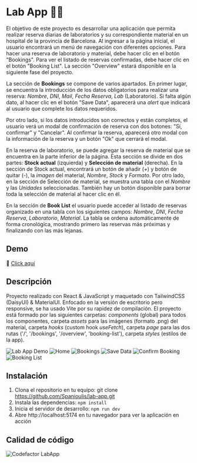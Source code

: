 # Lab App 📆🧪

El objetivo de este proyecto es desarrollar una aplicación que permita realizar reserva diarias de laboratorios y su correspondiente material en un hospital de la provincia de Barcelona. Al ingresar a la página inicial, el usuario encontrará un menú de navegación con diferentes opciones. Para hacer una reserva de laboratorio y material, debe hacer clic en el botón "Bookings". Para ver el listado de reservas confirmadas, debe hacer clic en el botón "Booking List". La sección "Overview" estará disponible en la siguiente fase del proyecto.

La sección de **Bookings** se compone de varios apartados. En primer lugar, se encuentra la introducción de los datos obligatorios para realizar una reserva: _Nombre_, _DNI_, _Mail_, _Fecha Reserva_, _Lab_ (Laboratorio). Si falta algún dato, al hacer clic en el botón "Save Data", aparecerá una _alert_ que indicará al usuario que complete los datos requeridos.

Por otro lado, si los datos introducidos son correctos y están completos, el usuario verá un modal de confirmación de reserva con dos botones: "Sí, confirmar" y "Cancelar". Al confirmar la reserva, aparecerá otro modal con la información de la reserva y un botón "Ok" que cerrará el modal.

En la reserva de laboratorio, se puede agregar la reserva de material que se encuentra en la parte inferior de la página. Esta sección se divide en dos partes: **Stock actual** (izquierda) y **Selección de material** (derecha). En la sección de Stock actual, encontrará un botón de añadir (_+_) y botón de quitar (_-_), la _imagen_ del material, _Nombre_, _Stock_ y _Formato_. Por otro lado, en la sección de Selección de material, se muestra una tabla con el _Nombre_ y las _Unidades_ seleccionadas. También hay un botón disponible para borrar toda la selección de material al hacer clic en él.

En la sección de **Book List** el usuario puede acceder al listado de reservas organizado en una tabla con los siguientes campos: _Nombre_, _DNI_, _Fecha Reserva_, _Laboratorio_, _Material_. La tabla se ordena automáticamente de forma cronológica, mostrando primero las reservas más próximas y finalizando con las más lejanas.

## Demo

🚀 [Click aquí](https://lab-booking-app.netlify.app/)

## Descripción

Proyecto realizado con React & JavaScript y maquetado con TailwindCSS (DaisyUI) & MaterialUI. Enfocado en la versión de escritorio pero responsive, se ha usado Vite por su rapidez de compilación. El proyecto está formado por las siguientes carpetas: _components_ (global) para todos los componentes, carpeta _assets_ para las imágenes (formato .png) del material, carpeta _hooks_ (custom hook _useFetch_), carpeta _page_ para las dos rutas ('/', '/bookings', '/overview', 'booking-list'), carpeta _styles_ (estilos de la app).

![Lab App Demo](https://user-images.githubusercontent.com/97700906/232208891-07a2038b-3668-47c6-94bf-19bcccf2dfda.gif)
![Home](https://user-images.githubusercontent.com/97700906/232208434-c536bc84-916f-46cf-938b-6c762776496b.png)
![Bookings](https://user-images.githubusercontent.com/97700906/232208453-2869d24e-afba-4493-9463-a20a7e6e28ad.png)
![Save Data](https://user-images.githubusercontent.com/97700906/232208505-cc41484e-70a9-4000-ab22-f0a9b6ea1c77.png)
![Confirm Booking](https://user-images.githubusercontent.com/97700906/232208510-c4279336-8a07-44c0-be5e-29011d961249.png)
![Booking List](https://user-images.githubusercontent.com/97700906/232208482-fe6a67a7-3095-474d-b08c-fd78f4517b8e.png)

## Instalación

1. Clona el repositorio en tu equipo: git clone https://github.com/Spanioulis/lab-app.git
2. Instala las dependencias: `npm install`
3. Inicia el servidor de desarrollo: `npm run dev`
4. Abre http://localhost:5174 en tu navegador para ver la aplicación en acción

## Calidad de código

![Codefactor LabApp](https://user-images.githubusercontent.com/97700906/232208640-83b037f6-a2b1-445a-9bfe-ee36a198a84a.PNG)
